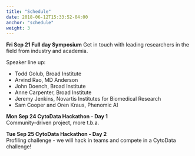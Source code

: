 ```yaml
---
title: "Schedule"
date: 2018-06-12T15:33:52-04:00
anchor: "schedule"
weight: 3
---
```


**Fri Sep 21 Full day Symposium**
Get in touch with leading researchers in the field from industry and academia.

Speaker line up:
- Todd Golub, Broad Institute
- Arvind Rao, MD Anderson
- John Doench, Broad Institute
- Anne Carpenter, Broad Institute
- Jeremy Jenkins, Novartis Institutes for Biomedical Research
- Sam Cooper and Oren Kraus, Phenomic AI

**Mon Sep 24 CytoData Hackathon - Day 1**  
Community-driven project, more t.b.a.

**Tue Sep 25 CytoData Hackathon - Day 2**  
Profiling challenge - we will hack in teams and compete in a CytoData challenge! 
